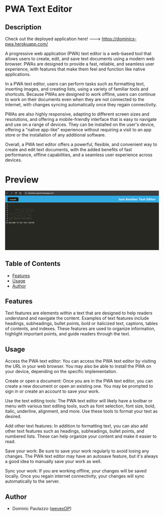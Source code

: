# PWA Text Editor
## Description

Check out the deployed application here! ---> https://dominics-pwa.herokuapp.com/

A progressive web application (PWA) text editor is a web-based tool that allows users to create, edit, and save text documents using a modern web browser. PWAs are designed to provide a fast, reliable, and seamless user experience, with features that make them feel and function like native applications.

In a PWA text editor, users can perform tasks such as formatting text, inserting images, and creating lists, using a variety of familiar tools and shortcuts. Because PWAs are designed to work offline, users can continue to work on their documents even when they are not connected to the internet, with changes syncing automatically once they regain connectivity.

PWAs are also highly responsive, adapting to different screen sizes and resolutions, and offering a mobile-friendly interface that is easy to navigate and use on a range of devices. They can be installed on the user's device, offering a "native app-like" experience without requiring a visit to an app store or the installation of any additional software.

Overall, a PWA text editor offers a powerful, flexible, and convenient way to create and edit text documents, with the added benefits of fast performance, offline capabilities, and a seamless user experience across devices.

# Preview

![Front Page of Website](./images/pwa-sc.png)


## Table of Contents
- [Features](#features)
- [Usage](#usage)
- [Author](#author)


## Features

Text features are elements within a text that are designed to help readers understand and navigate the content. Examples of text features include headings, subheadings, bullet points, bold or italicized text, captions, tables of contents, and indexes. These features are used to organize information, highlight important points, and guide readers through the text.

## Usage

Access the PWA text editor: You can access the PWA text editor by visiting the URL in your web browser. You may also be able to install the PWA on your device, depending on the specific implementation.

Create or open a document: Once you are in the PWA text editor, you can create a new document or open an existing one. You may be prompted to sign in or create an account to save your work.

Use the text editing tools: The PWA text editor will likely have a toolbar or menu with various text editing tools, such as font selection, font size, bold, italic, underline, alignment, and more. Use these tools to format your text as desired.

Add other text features: In addition to formatting text, you can also add other text features such as headings, subheadings, bullet points, and numbered lists. These can help organize your content and make it easier to read.

Save your work: Be sure to save your work regularly to avoid losing any changes. The PWA text editor may have an autosave feature, but it's always a good idea to manually save your work as well.

Sync your work: If you are working offline, your changes will be saved locally. Once you regain internet connectivity, your changes will sync automatically to the server.

## Author

- Dominic Paulazzo ([wevexOP](https://github.com/wevexOP))
